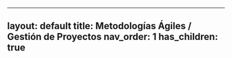 
---
layout: default
title: Metodologías Ágiles / Gestión de Proyectos
nav_order: 1
has_children: true
---
